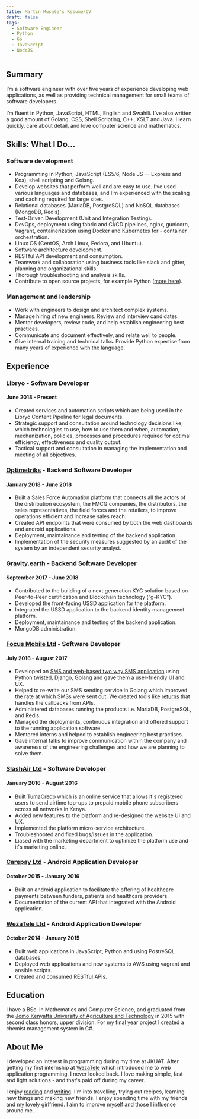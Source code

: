 ```yaml
---
title: Martin Musale's Resume/CV
draft: false
tags:
  - Software Engineer
  - Python
  - Go
  - JavaScript
  - NodeJS
---
```


## Summary

I’m a software engineer with over five years of experience developing web applications, as well as providing technical management for small teams of software developers.

I’m fluent in Python, JavaScript, HTML, English and Swahili. I’ve also written a good amount of Golang, CSS, Shell Scripting, C++, XSLT and Java. I learn quickly, care about detail, and love computer science and mathematics.

## Skills: What I Do...

### Software development

- Programming in Python, JavaScript (ES5/6, Node JS — Express and Koa), shell scripting and Golang.
- Develop websites that perform well and are easy to use. I’ve used various languages and databases, and I’m experienced with the scaling and caching required for large sites.
- Relational databases (MariaDB, PostgreSQL) and NoSQL databases (MongoDB, Redis).
- Test-Driven Development (Unit and Integration Testing).
- DevOps, deployment using fabric and CI/CD pipelines, nginx, gunicorn, Vagrant, containerization using Docker and Kubernetes for - container orchestration.
- Linux OS (CentOS, Arch Linux, Fedora, and Ubuntu).
- Software architecture development.
- RESTful API development and consumption.
- Teamwork and collaboration using business tools like slack and gitter, planning and organizational skills.
- Thorough troubleshooting and analysis skills.
- Contribute to open source projects, for example Python ([more here](https://github.com/musale)).

### Management and leadership

- Work with engineers to design and architect complex systems.
- Manage hiring of new engineers. Review and interview candidates.
- Mentor developers, review code, and help establish engineering best practices.
- Communicate and document effectively, and relate well to people.
- Give internal training and technical talks. Provide Python expertise from many years of experience with the language.

## Experience

### [Libryo](https://libryo.com) - Software Developer

#### June 2018 - Present

- Created services and automation scripts which are being used in the Libryo Content Pipeline for legal documents.
- Strategic support and consultation around technology decisions like; which technologies to use, how to use them and
  when, automation, mechanization, policies, processes and procedures required for optimal efficiency, effectiveness and quality output.
- Tactical support and consultation in managing the implementation and meeting of all objectives.

### [Optimetriks](https://optimetriks.com) - Backend Software Developer

#### January 2018 - June 2018

- Built a Sales Force Automation platform that connects all the actors of the distribution ecosystem, the FMCG companies, the distributors, the sales representatives, the field forces and the retailers, to improve operations efficient and increase sales reach.
- Created API endpoints that were consumed by both the web dashboards and android applications.
- Deployment, maintainance and testing of the backend application.
- Implementation of the security measures suggested by an audit of the system by an independent security analyst.

### [Gravity.earth](https://gravity.earth) - Backend Software Developer

#### September 2017 - June 2018

- Contributed to the building of a next generation KYC solution based on Peer-to-Peer certification and Blockchain technology (“g-KYC”).
- Developed the front-facing USSD application for the platform.
- Integrated the USSD application to the backend identity management platform.
- Deployment, maintainance and testing of the backend application.
- MongoDB administration.

### [Focus Mobile Ltd](https://smsleopard.com) - Software Developer

#### July 2016 - August 2017

- Developed an [SMS and web-based two way SMS application](https://smsleopard.com) using Python twisted, Django, Golang and gave them a user-friendly UI and UX.
- Helped to re-write our SMS sending service in Golang which improved the rate at which SMSs were sent out. We created tools like [returns](https://github.com/musale/returns) that handles the callbacks from APIs.
- Administered databases running the products i.e. MariaDB, PostgreSQL, and Redis.
- Managed the deployments, continuous integration and offered support to the running application software.
- Mentored interns and helped to establish engineering best practises.
- Gave internal talks to improve communication within the company and awareness of the engineering challenges and how we are planning to solve them.

### [SlashAir Ltd](https://tumacredo.com) - Software Developer

#### January 2016 - August 2016

- Built [TumaCredo](https://tumacredo.com) which is an online service that allows it's registered users to send airtime top-ups to prepaid mobile phone subscribers across all networks in Kenya.
- Added new features to the platform and re-designed the website UI and UX.
- Implemented the platform micro-service architecture.
- Troubleshooted and fixed bugs/issues in the application.
- Liased with the marketing department to optimize the platform use and it's marketing online.

### [Carepay Ltd](https://carepay.com) - Android Application Developer

#### October 2015 - January 2016

- Built an android application to facilitate the offering of healthcare payments between funders, patients and healthcare providers.
- Documentation of the current API that integrated with the Android application.

### [WezaTele Ltd](https://wezatele.com) - Android Application Developer

#### October 2014 - January 2015

- Built web applications in JavaScript, Python and using PostreSQL databases.
- Deployed web applications and new systems to AWS using vagrant and ansible scripts.
- Created and consumed RESTful APIs.

## Education

I have a BSc. in Mathematics and Computer Science, and graduated from the [Jomo Kenyatta University of Agriculture and Technology](https://jkuat.ac.ke) in 2015 with second class honors, upper division. For my final year project I created a chemist management system in C#.

## About Me

I developed an interest in programming during my time at JKUAT. After getting my first internship at [WezaTele](https://wezatele.com) which introduced me to web application programming, I never looked back. I love making simple, fast and light solutions - and that's paid off during my career.

I enjoy [reading](https://www.goodreads.com/user/show/13682301-mr-musale) and [writing](/posts). I'm into travelling, trying out recipes, learning new things and making new friends. I enjoy spending time with my friends and my lovely girlfriend. I aim to improve myself and those I influence around me.
